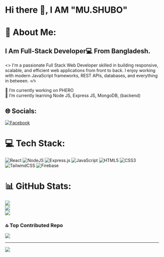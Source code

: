 # Hi there 👋, I AM  "MU.SHUBO"

# 💫 About Me:
## I Am Full-Stack Developer💻 From Bangladesh.
<> I'm a passionate Full Stack Web Developer skilled in building responsive, scalable, and efficient web applications from front to back. I enjoy working with modern JavaScript frameworks, REST APIs, databases, and everything in between. <⁄>

🔭 I’m currently working on PHERO <br>🌱 I’m currently learning Node JS, Express JS, MongoDB, (backend)

## 🌐 Socials:
[![Facebook](https://img.shields.io/badge/Facebook-%231877F2.svg?logo=Facebook&logoColor=white)](https://facebook.com/https://www.facebook.com/Sheikhshubo333/) 

# 💻 Tech Stack:
![React](https://img.shields.io/badge/react-%2320232a.svg?style=for-the-badge&logo=react&logoColor=%2361DAFB) ![NodeJS](https://img.shields.io/badge/node.js-6DA55F?style=for-the-badge&logo=node.js&logoColor=white) ![Express.js](https://img.shields.io/badge/express.js-%23404d59.svg?style=for-the-badge&logo=express&logoColor=%2361DAFB) ![JavaScript](https://img.shields.io/badge/javascript-%23323330.svg?style=for-the-badge&logo=javascript&logoColor=%23F7DF1E) ![HTML5](https://img.shields.io/badge/html5-%23E34F26.svg?style=for-the-badge&logo=html5&logoColor=white) ![CSS3](https://img.shields.io/badge/css3-%231572B6.svg?style=for-the-badge&logo=css3&logoColor=white) ![TailwindCSS](https://img.shields.io/badge/tailwindcss-%2338B2AC.svg?style=for-the-badge&logo=tailwind-css&logoColor=white) ![Firebase](https://img.shields.io/badge/firebase-%23039BE5.svg?style=for-the-badge&logo=firebase)

# 📊 GitHub Stats:
![](https://github-readme-stats.vercel.app/api?username=MUSHUBO&theme=one_dark_pro&hide_border=false&include_all_commits=true&count_private=true)<br/>
![](https://nirzak-streak-stats.vercel.app/?user=MUSHUBO&theme=one_dark_pro&hide_border=false)<br/>
![](https://github-readme-stats.vercel.app/api/top-langs/?username=MUSHUBO&theme=one_dark_pro&hide_border=false&include_all_commits=true&count_private=true&layout=compact)

### 🔝 Top Contributed Repo
![](https://github-contributor-stats.vercel.app/api?username=MUSHUBO&limit=5&theme=tokyonight&combine_all_yearly_contributions=true)

---
[![](https://visitcount.itsvg.in/api?id=MUSHUBO&icon=0&color=0)](https://visitcount.itsvg.in)

<!-- Proudly created with GPRM ( https://gprm.itsvg.in ) -->
